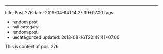 ---
title: Post 276
date: 2019-04-04T14:27:39+07:00
tags:
  - random post
  - null
category:
  - random post
  - uncategorized
updated: 2013-08-26T22:49:41+07:00

This is content of post 276